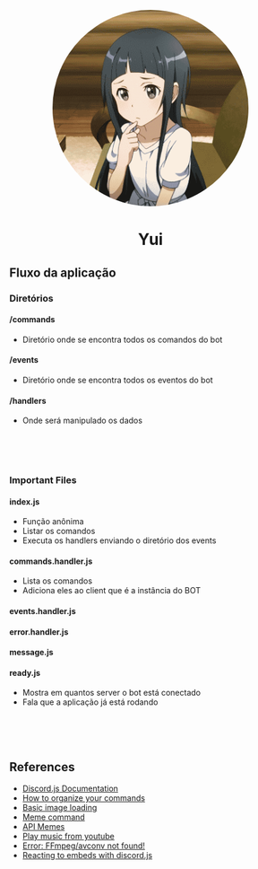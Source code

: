 <p align="center"><img src=".github/app.gif" width="350px" height="350px" style="border-radius: 50%; object-fit: cover;"/></p>
<h1 align="center">Yui</h1>

## Fluxo da aplicação

### Diretórios

#### /commands

- Diretório onde se encontra todos os comandos do bot

#### /events

- Diretório onde se encontra todos os eventos do bot

#### /handlers

- Onde será manipulado os dados

<br/><br/><br/>

### Important Files

#### index.js

- Função anônima
- Listar os comandos
- Executa os handlers enviando o diretório dos events

#### commands.handler.js

- Lista os comandos
- Adiciona eles ao client que é a instância do BOT

#### events.handler.js

#### error.handler.js

#### message.js

#### ready.js

- Mostra em quantos server o bot está conectado
- Fala que a aplicação já está rodando

<br/><br/><br/>

## References

- <a target="_blank" href="https://discordjs.guide/">Discord.js Documentation</a>
- <a target="_blank" href="https://discordjs.guide/command-handling/#individual-command-files">How to organize your commands</a>
- <a target="_blank" href="https://discordjs.guide/popular-topics/canvas.html#basic-image-loading">Basic image loading</a>
- <a target="_blank" href="https://youtu.be/2qOXf5u6SiM">Meme command</a>
- <a target="_blank" href="https://youtu.be/2qOXf5u6SiM">API Memes</a>
- <a target="_blank" href="https://discordjs.guide/popular-topics/faq.html#how-do-i-play-music-from-youtube">Play music from youtube</a>
- <a target="_blank" href="https://stackoverflow.com/questions/60925319/i-am-getting-this-error-ffmpeg-avconv-not-found">Error: FFmpeg/avconv not found!</a>
- <a target="_blank" href="https://stackoverflow.com/questions/50849678/reacting-to-embeds-with-discord-js">Reacting to embeds with discord.js</a>
